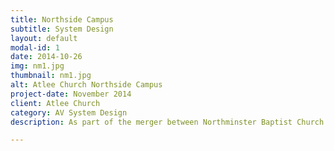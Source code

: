 ```yaml
---
title: Northside Campus
subtitle: System Design
layout: default
modal-id: 1
date: 2014-10-26
img: nm1.jpg
thumbnail: nm1.jpg
alt: Atlee Church Northside Campus
project-date: November 2014
client: Atlee Church
category: AV System Design
description: As part of the merger between Northminster Baptist Church and Atlee Community Church, Atlee desired to remodel the sanctuary that had not been used regularly in over a decade, and move services back into the sanctuary.  This required a major update to the building, complete with an overhaul of the electrical system, updated and significantly larger audio and lighting systems, and the addition of a projections system.

---
```

